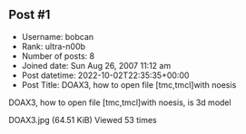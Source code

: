 ## Post #1
- Username: bobcan
- Rank: ultra-n00b
- Number of posts: 8
- Joined date: Sun Aug 26, 2007 11:12 am
- Post datetime: 2022-10-02T22:35:35+00:00
- Post Title: DOAX3, how to open file [tmc,tmcl]with noesis

DOAX3,
how to open file [tmc,tmcl]with noesis,
is 3d model



DOAX3.jpg (64.51 KiB) Viewed 53 times
